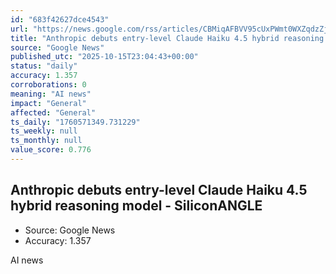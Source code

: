 ```yaml
---
id: "683f42627dce4543"
url: "https://news.google.com/rss/articles/CBMiqAFBVV95cUxPWmt0WXZqdzZjcHdSZnRPRXhXMjdLVlFwM2lXU0N3ZnZrZmlZd210U0NndEVIZGNIaWlfZHhTTWFrX2hVbV9jU1YtejRnQ3plQXIzVHE1Z1ljRkdTbnRZMWxJWExubkdsS0dTTE5iNnFIZTVvODdBZmkxcUlTUmhoQk1pdEJlbnR3NjRPc3VWMHRJaUdCV0VQZklIZGJiNS1nazBUXzZVR2w?oc=5"
title: "Anthropic debuts entry-level Claude Haiku 4.5 hybrid reasoning model - SiliconANGLE"
source: "Google News"
published_utc: "2025-10-15T23:04:43+00:00"
status: "daily"
accuracy: 1.357
corroborations: 0
meaning: "AI news"
impact: "General"
affected: "General"
ts_daily: "1760571349.731229"
ts_weekly: null
ts_monthly: null
value_score: 0.776
---
```

## Anthropic debuts entry-level Claude Haiku 4.5 hybrid reasoning model - SiliconANGLE

- Source: Google News
- Accuracy: 1.357

AI news
